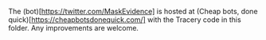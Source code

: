 The (bot)[https://twitter.com/MaskEvidence] is hosted at (Cheap bots, done quick)[https://cheapbotsdonequick.com/] with the Tracery code in this folder. Any improvements are welcome.